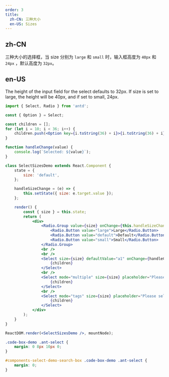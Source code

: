 ```yaml
---
order: 3
title:
  zh-CN: 三种大小
  en-US: Sizes
---
```


## zh-CN

三种大小的选择框，当 size 分别为 `large` 和 `small` 时，输入框高度为 `40px` 和 `24px` ，默认高度为 `32px`。

## en-US

The height of the input field for the select defaults to 32px. If size is set to large, the height will be 40px, and if set to small, 24px.

```jsx
import { Select, Radio } from 'antd';

const { Option } = Select;

const children = [];
for (let i = 10; i < 36; i++) {
	children.push(<Option key={i.toString(36) + i}>{i.toString(36) + i}</Option>);
}

function handleChange(value) {
	console.log(`Selected: ${value}`);
}

class SelectSizesDemo extends React.Component {
	state = {
		size: 'default',
	};

	handleSizeChange = (e) => {
		this.setState({ size: e.target.value });
	};

	render() {
		const { size } = this.state;
		return (
			<div>
				<Radio.Group value={size} onChange={this.handleSizeChange}>
					<Radio.Button value="large">Large</Radio.Button>
					<Radio.Button value="default">Default</Radio.Button>
					<Radio.Button value="small">Small</Radio.Button>
				</Radio.Group>
				<br />
				<br />
				<Select size={size} defaultValue="a1" onChange={handleChange} style={{ width: 200 }}>
					{children}
				</Select>
				<br />
				<Select mode="multiple" size={size} placeholder="Please select" defaultValue={['a10', 'c12']} onChange={handleChange} style={{ width: '100%' }}>
					{children}
				</Select>
				<br />
				<Select mode="tags" size={size} placeholder="Please select" defaultValue={['a10', 'c12']} onChange={handleChange} style={{ width: '100%' }}>
					{children}
				</Select>
			</div>
		);
	}
}

ReactDOM.render(<SelectSizesDemo />, mountNode);
```

```css
.code-box-demo .ant-select {
	margin: 0 8px 10px 0;
}

#components-select-demo-search-box .code-box-demo .ant-select {
	margin: 0;
}
```
